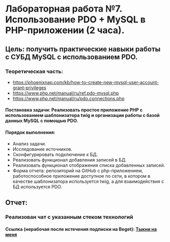 # Лабораторная работа №7. Использование PDO + MySQL в PHP-приложении (2 часа).
## Цель: получить практические навыки работы с СУБД MySQL с использованием PDO.
### Теоретическая часть:
* https://phoenixnap.com/kb/how-to-create-new-mysql-user-account-grant-privileges
* https://www.php.net/manual/ru/ref.pdo-mysql.php
* https://www.php.net/manual/ru/pdo.connections.php
#### Постановка задачи: Реализовать простое приложение PHP с использованием шаблонизатора twig и организации работы с базой данных MySQL с помощью PDO.
#### Порядок выполнения:
* Анализ задачи.
* Исследование источников.
* Сконфигурировать подключение к БД.
* Реализовать функционал добавления записей в БД.
* Реализовать функционал отображения списка добавленных записей.
* Форма отчета: репозиторий на GitHub с php-приложением, работоспособное приложение доступное по сети, в котором в качестве шаблонизатора используется twig, а для взаимодействия с БД используется PDO.
 
 
## Отчет:
### Реализован чат с указанным стеком технологий
#### Ссылка (нерабочая после истечения подписки на Beget):  [Тыкни на меня](http://dreamary.ml:322/)
